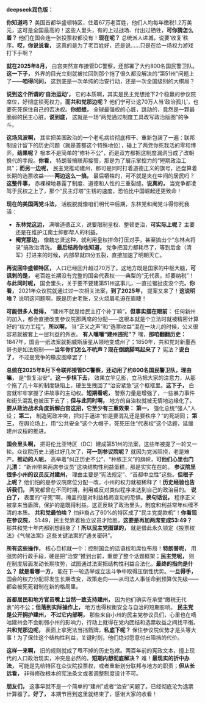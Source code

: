 **deepseek润色版：**

**你知道吗？** 美国首都华盛顿特区，住着67万老百姓，他们人均每年缴税1.2万美元，这可是全国最高的！这些人里头，有的上过战场、付出过牺牲，**可你猜怎么着？** 他们在国会连一张投票权都没有！**现在呢？** 总统派人进城，说要‘收复’秩序。**哎，你说说看，** 这真的是为了老百姓好，还是说……只是在给一场权力游戏打下手啊？

**就在2025年8月，** 白宫突然宣布接管DC警察，还部署了大约800名国民警卫队。**这一下子，** 外界的目光立刻就被拉回到那个拖了很久都没解决的“第51州”问题上了——**咱得问问，** 这到底是一次单纯的治安行动，还是一次全国级别的大棋局？

**说到这个所谓的‘自治运动’，** 它的本质啊，其实是民主党想抢下2个稳赢的参议院席位，好彻底锁死权力。**而共和党那边呢？** 他们宁可让这70万人当‘政治孤儿’，也要死死保住自己的否决权。**你想想，** 全球最强权的心脏，跳动的，竟然是一颗最脆弱的民主心脏。**说到底，** 这就是一场“两党通过制度工具改写政治版图”的争斗。

**这场风波啊，** 其实把美国政治的一个老毛病给彻底榨干、重新包装了一遍：联邦制设计留下的历史问题（就是首都这个特殊地位），碰上了两党你死我活的零和博弈。**结果呢？** 根本不是简单的“修补不公”，而是双方都把这制度漏洞当成了改朝换代的手段。**你看，** 特朗普搞联邦接管，那是为了展示掌控力的“短期政治工具”；**而另一边呢，** 民主党推动建州，那可是同时打着道德正义的旗号，还盘算着长期的选票收益——**两边这么一搞，** 最后牺牲的，可不就是夹在中间的居民吗？**这整件事，** 赤裸裸地暴露了制度、道德和人性的三重裂缝。**说真的，** 当党争都凌驾于民权之上了，那个“民主灯塔”生锈的速度，恐怕比中国崛起还更致命！

**现在的美国两党斗法，** 活脱脱就像咱们明代中后期，东林党和阉党斗得你死我活：
*   **东林党这边，** 满嘴道德正义，说要限制皇权、整顿吏治，**可实际上呢？** 主要还是在维护江南士绅那帮人的利益。
*   **阉党那边，** 像魏忠贤这种，就利用皇权拼命打压对手，甚至搞出个“东林点将录”搞政治清洗。
**最后结局你也知道，** 党争把国力都耗尽了，等到后金（清军）打进来的时候，内部早就四分五裂，直接加速了明朝灭亡。

**再说回华盛顿特区，** 人口已经回升超过70万了。这地方既是国家的中枢大脑，**可讽刺的是，** 老百姓长期没有完整的国会代表权——典型的“无代表，却要纳税”！**与此同时呢，** 国会里头，关于要不要建第51州这事儿，一直拉锯扯皮没个完。**你看，** 2021年众议院就通过过一次相关法案，**到了2025年，** 提案又来了！**这说明啥？** 说明这问题啊，既是历史老账，又火烧眉毛迫在眉睫！

**可能很多人觉得，** “建州不就是给民主打个补丁嘛”。**但事实摆在眼前：** 任何新州的加入，都会直接改变参议院那两席的分配——这根本就是个立法时就被精密计算好的“权力工程”。**所以啊，** 当“正义之声”和“选票收益”混在一块儿的时候，公义很容易就被套上一层利益的外衣。
**有人嚷嚷“建州违宪”？** 嘿，**那咱翻翻历史：** 1847年，国会一纸法案就把威斯康星从领地变成州了；1850年，共和党对新墨西哥也是如法炮制——**当年你们怎么不吭声？现在倒跳脚骂起来了？** 宪法？**说白了，** 不过是党争的橡皮图章罢了！

**总统在2025年8月下令联邦接管DC警察，还动用了约800名国民警卫队，理由嘛，** 是“恢复治安”。**这一步棋下去，** 效果立竿见影，立马把大家的注意力，从那个拖了几十年的制度缺陷上，硬生生拽回了“治安紧急”这个框框里。**这下子，** 白宫就牢牢掌握了讲故事的主动权。**短期看呢，** 警察力量是增强了，一些暴力事件和街头混乱也被压下去了；**但与此同时啊，** 地方的自治权就被无情地边缘化了。
**要从政治战术角度拆解白宫这招，它至少有三重效果：**
**第一，** 强化总统“强人”人设；
**第二，** 制造宪政冲突，把对手逼进“你是要混乱还是要秩序？”的死胡同；
**第三，** 在舆论场上，用“公共安全”这个大帽子，死死压住“代表权”这个话题，延缓建州议程的推进。

**国会里头啊，** 把哥伦比亚特区（DC）建成第51州的法案，这些年被提了一轮又一轮。众议院历史上通过好几次了，**可一到参议院呢？** 就因为党派阻挠，老是难产。**推动的人呢，** 高举着“纠正历史不公”、“种族正义”的旗帜，**可他们心里也门儿清：** “新州带来两席参议员”这块结构性利益蛋糕，那是实实在在的。
**参议院里很多小州的议员反对建州，** 理由主要是“宪法规定”、“首都中立性”这些。**但根子上呢？** 他们怕的是参议院席位分配一改，小州的权力就被稀释了！**历史经验也告诉我们，** 两党都曾在不同时期，利用或反对类似程序来达到自己的政治目的。
**说白了，** 表面的“守宪”啊，掩盖的是对利益格局变动的恐惧。**换句话说，** 程序正义被拿来当盾牌，保护的是既得利益。这正反映了政治里头，制度和利益常年纠缠不清的本质。
**共和党最怕啥？** 怕非裔占了60%的特区成了“民主党提款机”！**你看现在参议院，** 51:49，民主党靠着独立议员才险胜，**这要是再加两席变成53:49？** 那共和党十年内都别想翻身了！**所以民主党图谋的，** 就是借此永久锁定《投票权法》《气候法案》这些关键法案的“通关密码”。

**所有这些操作，** 核心目标就一个：控制国会的话语权和席位布局！**特朗普呢，** 用强势的行政手段，硬是把“治安”推到台前，重塑了整个话题框架；**民主党呢，** 则在制度层面发动长期攻势，试图通过法案把结构性利益合法化。**最终的指向是什么？** **就是看哪一方，** 能在下一轮选举或立法斗争中取得压倒性优势。**一旦得手，** 国会的权力分配将发生长期改变，政策走向——从司法人事任命到预算优先级——都会被死死钳制在新的格局里。

**首都居民和地方官员嘴上当然一致支持建州，** 因为他们确实在承受“缴税无代表”的不公；**但落到实际操作上，** 地方也得权衡安全与自治的短期影响。
**民主党是公开拥护建州，** **不过它内部啊，** 那些来自小州的民主党参议员们，心里也在嘀咕建州会不会削弱小州的影响力，行动上就得在党内团结和选票收益之间找平衡。
**共和党那边呢，** 表面上拿宪法当挡箭牌，**私底下呢？** 保住参议院优势才是头等大事！为了保住这个结构性利益，关键时刻，他们绝对愿意付出阻挡的代价。

**这样一来啊，** 旧的规则就成了甩不掉的历史包袱。两百年前的宪政文本，撞上现代的人口政治现实，冲突是必然的。**短期内想彻底解决？** 难！**最现实的折中办法，** 可能是先给特区在众议院投票权，或者重新划分联邦与地方的职责；**但从长远看，** 非得修改根本的宪法条文或者调整制度设计不可。

**朋友们，** 这事早就不是一个简单的“建州”或者“治安”问题了。已经彻底沦为选票计算器了。**好了，** 本期节目到这里就结束了，感谢大家的收看！
